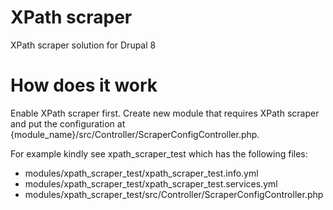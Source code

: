 XPath scraper
===============

XPath scraper solution for Drupal 8

How does it work
================

Enable XPath scraper first.
Create new module that requires XPath scraper and put the configuration at {module_name}/src/Controller/ScraperConfigController.php.

For example kindly see xpath_scraper_test which has the following files:

* modules/xpath_scraper_test/xpath_scraper_test.info.yml
* modules/xpath_scraper_test/xpath_scraper_test.services.yml
* modules/xpath_scraper_test/src/Controller/ScraperConfigController.php